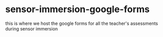# sensor-immersion-google-forms
this is where we host the google forms for all the teacher's assessments during sensor immersion

